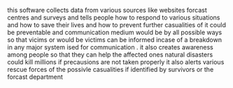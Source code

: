 this software collects data from various sources like websites forcast centres and surveys and tells people how to respond to various situations and how to save their lives and how to prevent further casualities of it could be preventable and communication medium would be by all possible ways so that vicims or would be victims can be informed incase of a breakdown in any major system ised for communication . it also creates awareness among people so that they can help the affected ones
natural disasters could kill millions if precausions are not taken properly it also alerts various rescue forces of the possivle casualities if identified by survivors or the forcast department 
